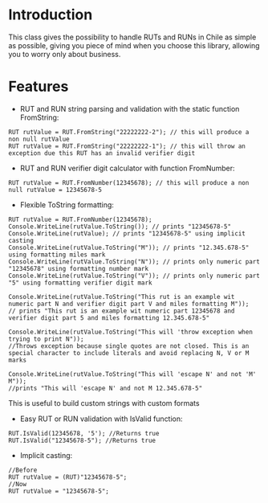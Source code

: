 # Introduction

This class gives the possibility to handle RUTs and RUNs in Chile as simple as possible, giving you piece of mind when you choose this library, allowing you to worry only about business.

# Features

* RUT and RUN string parsing and validation with the static function FromString:
```
RUT rutValue = RUT.FromString("22222222-2"); // this will produce a non null rutValue
RUT rutValue = RUT.FromString("22222222-1"); // this will throw an exception due this RUT has an invalid verifier digit
```
* RUT and RUN verifier digit calculator with function FromNumber:
```
RUT rutValue = RUT.FromNumber(12345678); // this will produce a non null rutValue = 12345678-5
```
* Flexible ToString formatting:
```
RUT rutValue = RUT.FromNumber(12345678);
Console.WriteLine(rutValue.ToString()); // prints "12345678-5"
Console.WriteLine(rutValue); // prints "12345678-5" using implicit casting
Console.WriteLine(rutValue.ToString("M")); // prints "12.345.678-5" using formatting miles mark
Console.WriteLine(rutValue.ToString("N")); // prints only numeric part "12345678" using formatting number mark
Console.WriteLine(rutValue.ToString("V")); // prints only numeric part "5" using formatting verifier digit mark

Console.WriteLine(rutValue.ToString("This rut is an example wit numeric part N and verifier digit part V and miles formatting M")); 
// prints "This rut is an example wit numeric part 12345678 and verifier digit part 5 and miles formatting 12.345.678-5"

Console.WriteLine(rutValue.ToString("This will 'throw exception when trying to print N")); 
//Throws exception because single quotes are not closed. This is an special character to include literals and avoid replacing N, V or M marks

Console.WriteLine(rutValue.ToString("This will 'escape N' and not 'M' M")); 
//prints "This will 'escape N' and not M 12.345.678-5"
```
This is useful to build custom strings with custom formats

* Easy RUT or RUN validation with IsValid function:

```
RUT.IsValid(12345678, '5'); //Returns true
RUT.IsValid("12345678-5"); //Returns true
```
* Implicit casting:

```
//Before
RUT rutValue = (RUT)"12345678-5";
//Now
RUT rutValue = "12345678-5";
```
